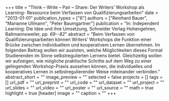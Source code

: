 +++
title = "Think – Write – Pair – Share: Der Writers’ Workshop als Learning- Ressource beim Verfassen von Qualifizierungsarbeiten"
date = "2013-01-01"
publication_types = ["6"]
authors = ["Reinhard Bauer", "Marianne Ullmann", "Peter Baumgartner"]
publication = "In: Independent Learning: Die Idee und ihre Umsetzung, Schneider Verlag Hohengehren, Baltmannsweiler, _pp. 69--82_"
abstract = "Beim Verfassen von Qualifizierungsarbeiten können Writers’ Workshops die Funktion einer Brücke zwischen individuellem und kooperativem Lernen übernehmen. Im folgenden Beitrag wollen wir ausloten, welche Möglichkeiten dieses Format Studierenden im Sinne selbstregulierten Lernens bietet. Gleichzeitig wollen wir aufzeigen, wie mögliche praktische Schritte auf dem Weg zu einer gelingenden Workshop-Praxis aussehen können, die individuelles und kooperatives Lernen in selbstregulierender Weise miteinander verbinden."
abstract_short = ""
image_preview = ""
selected = false
projects = []
tags = []
url_pdf = ""
url_preprint = ""
url_code = ""
url_dataset = ""
url_project = ""
url_slides = ""
url_video = ""
url_poster = ""
url_source = ""
math = true
highlight = true
[header]
image = ""
caption = ""
+++
